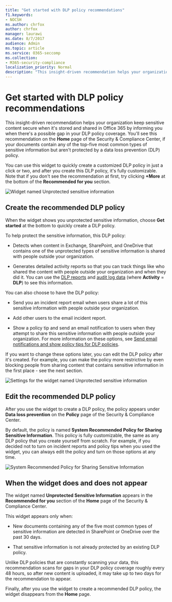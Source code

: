 ```yaml
---
title: "Get started with DLP policy recommendations"
f1.keywords:
- NOCSH
ms.author: chrfox
author: chrfox
manager: laurawi
ms.date: 8/7/2017
audience: Admin
ms.topic: article
ms.service: O365-seccomp
ms.collection: 
- M365-security-compliance
localization_priority: Normal
description: "This insight-driven recommendation helps your organization keep sensitive content secure when it's stored and shared in Office 365 by informing you when there's a possible gap in your DLP policy coverage. You'll see this recommendation on the Home page of the Security &amp; Compliance Center, if your documents contain any of the top-five most common types of sensitive information but aren't protected by a DLP policy."
---
```


# Get started with DLP policy recommendations

This insight-driven recommendation helps your organization keep sensitive content secure when it's stored and shared in Office 365 by informing you when there's a possible gap in your DLP policy coverage. You'll see this recommendation on the **Home** page of the Security &amp; Compliance Center, if your documents contain any of the top-five most common types of sensitive information but aren't protected by a data loss prevention (DLP) policy. 
  
You can use this widget to quickly create a customized DLP policy in just a click or two, and after you create this DLP policy, it's fully customizable. Note that if you don't see the recommendation at first, try clicking **+More** at the bottom of the **Recommended for you** section. 
  
![Widget named Unprotected sensitive information](media/91bc04d2-6eff-4294-8b73-b2d56d26ffc4.png)
  
## Create the recommended DLP policy

When the widget shows you unprotected sensitive information, choose **Get started** at the bottom to quickly create a DLP policy. 
  
To help protect the sensitive information, this DLP policy:
  
- Detects when content in Exchange, SharePoint, and OneDrive that contains one of the unprotected types of sensitive information is shared with people outside your organization.
    
- Generates detailed activity reports so that you can track things like who shared the content with people outside your organization and when they did it. You can use the [DLP reports](view-the-dlp-reports.md) and [audit log data](search-the-audit-log-in-security-and-compliance.md) (where **Activity** = **DLP**) to see this information.
    
You can also choose to have the DLP policy:
  
- Send you an incident report email when users share a lot of this sensitive information with people outside your organization.
    
- Add other users to the email incident report.
    
- Show a policy tip and send an email notification to users when they attempt to share this sensitive information with people outside your organization. For more information on these options, see [Send email notifications and show policy tips for DLP policies](use-notifications-and-policy-tips.md).
    
If you want to change these options later, you can edit the DLP policy after it's created. For example, you can make the policy more restrictive by even blocking people from sharing content that contains sensitive information in the first place - see the next section.
  
![Settings for the widget named Unprotected sensitive information](media/b6106cbd-1bed-4582-aaef-b678de470c9b.png)
  
## Edit the recommended DLP policy

After you use the widget to create a DLP policy, the policy appears under **Data loss prevention** on the **Policy** page of the Security &amp; Compliance Center. 
  
By default, the policy is named **System Recommended Policy for Sharing Sensitive Information**. This policy is fully customizable, the same as any DLP policy that you create yourself from scratch. For example, if you decided not to turn on incident reports and policy tips when you used the widget, you can always edit the policy and turn on those options at any time.
  
![System Recommended Policy for Sharing Sensitive Information](media/2fc49f25-ec25-4433-add4-d60f73888f13.png)
  
## When the widget does and does not appear

The widget named **Unprotected Sensitive Information** appears in the **Recommended for you** section of the **Home** page of the Security &amp; Compliance Center. 
  
This widget appears only when:
  
- New documents containing any of the five most common types of sensitive information are detected in SharePoint or OneDrive over the past 30 days.
    
- That sensitive information is not already protected by an existing DLP policy.
    
Unlike DLP policies that are constantly scanning your data, this recommendation scans for gaps in your DLP policy coverage roughly every 48 hours, so after new content is uploaded, it may take up to two days for the recommendation to appear.
  
Finally, after you use the widget to create a recommended DLP policy, the widget disappears from the **Home** page. 
  

